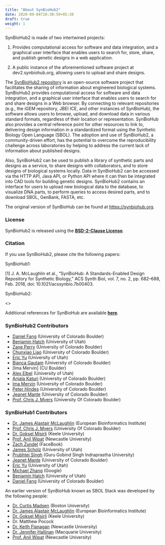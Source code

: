 ```yaml
---
title: "About SynBioHub2"
date: 2020-09-04T20:30:59+05:30
draft: true
weight: 1
---
```


SynBioHub2 is made of two intertwined projects:

1. Provides computational access for software and data integration, and a graphical user interface that enables users to search for, store, share, and publish genetic designs in a web application.

2. A public instance of the aforementioned software project at dev2.synbiohub.org, allowing users to upload and share designs.

The [SynBioHub2 repository](https://dev2.synbiohub.org) is an open-source software project that facilitates the sharing of information about engineered biological systems. SynBioHub2 provides computational access for software and data integration, and a graphical user interface that enables users to search for and share designs in a Web browser. By connecting to relevant repositories (e.g., the iGEM repository, JBEI ICE, and other instances of SynBioHub), the software allows users to browse, upload, and download data in various standard formats, regardless of their location or representation. SynBioHub also provides a central reference point for other resources to link to, delivering design information in a standardized format using the Synthetic Biology Open Language (SBOL). The adoption and use of SynBioHub2, a community-driven effort, has the potential to overcome the reproducibility challenge across laboratories by helping to address the current lack of information about published designs.

Also, SynBioHub2 can be used to publish a library of synthetic parts and designs as a service, to share designs with collaborators, and to store designs of biological systems locally. Data in SynBioHub2 can be accessed via the HTTP API, Java API, or Python API where it can then be integrated into CAD tools for building genetic designs. SynBioHub2 contains an interface for users to upload new biological data to the database, to visualize DNA parts, to perform queries to access desired parts, and to download SBOL, GenBank, FASTA, etc.

The original version of SynBioHub can be found at https://synbiohub.org.

### License

SynBioHub2 is released using the **[BSD-2-Clause License](https://github.com/SynBioHub/synbiohub/blob/master/LICENSE)**.

### Citation

If you use SynBioHub2, please cite the following papers:

SynBioHub1:

[1] J. A. McLaughlin et al., “SynBioHub: A Standards-Enabled Design Repository for Synthetic Biology,” ACS Synth Biol, vol. 7, no. 2, pp. 682–688, Feb. 2018, doi: 10.1021/acssynbio.7b00403.

SynBioHub2:

<<Add SynBioHub2 Citation Here>>

Additional references for SynBioHub are available **[here](https://synbiohub.github.io/references/)**. 

### SynBioHub2 Contributors

* [Daniel Fang](https://myersresearchgroup.github.io/author/daniel-fang/) (University of Colorado Boulder)
* [Benjamin Hatch](https://myersresearchgroup.github.io/author/ben-hatch/) (University of Utah)
* [Zane Perry](https://myersresearchgroup.github.io/author/zane-perry/) (University of Colorado Boulder)
* [Chunxiao Liao](https://myersresearchgroup.github.io/author/chunxiao-liao/) (University of Colorado Boulder)
* [Eric Yu](https://myersresearchgroup.github.io/author/eric-yu/) (University of Utah)
* [Bianca Gautam](https://myersresearchgroup.github.io/author/bianca-gautam/) (University of Colorado Boulder)
* [Ima Mervin] (CU Boulder) 
* [Alex Elbel](https://myersresearchgroup.github.io/author/alex-elbel/) (University of Utah)
* [Anjala Katuri](https://myersresearchgroup.github.io/author/anjala-katuri/) (University of Colorado Boulder)
* [Ima Mervin](https://myersresearchgroup.github.io/author/ima-mervin/) (University of Colorado Boulder)
* [Peter Hindes](https://myersresearchgroup.github.io/author/peter-hindes/) (University of Colorado Boulder)
* [Jeanet Mante](https://myersresearchgroup.github.io/author/jet-mante/) (University of Colorado Boulder)
* [Prof. Chris J. Myers](https://www.colorado.edu/ecee/chris-myers) (University Of Colorado Boulder)


### SynBioHub1 Contributors

* [Dr. James Alastair McLaughlin](https://www.ebi.ac.uk/about/people/james-mclaughlin) (European Bioinformatics Institute)
* [Prof. Chris J. Myers](https://www.colorado.edu/ecee/chris-myers) (University Of Colorado Boulder)
* [Dr. Goksel Misirli](https://www.keele.ac.uk/scm/staff/gokselmisirli/) (Keele University)
* [Prof. Anil Wipat](https://www.ncl.ac.uk/computing/people/profile/anilwipat.html#background) (Newcastle University)
* [Zach Zundel](http://www.async.ece.utah.edu/people/students/zach-zundel/) (FaceBook)
* [James Scholz](https://www.async.ece.utah.edu/~scholz/) (University of Utah)
* [Prubhtej Singh](https://www.linkedin.com/in/prubhtej-singh/) (Guru Gobind Singh Indraprastha University)
* [Jeanet Mante](https://myersresearchgroup.github.io/author/jet-mante/) (University of Colorado Boulder)
* [Eric Yu](https://myersresearchgroup.github.io/author/eric-yu/) (University of Utah)
* [Michael Zhang](https://myersresearchgroup.github.io/author/michael-zhang/) (Google)
* [Benjamin Hatch](https://www.linkedin.com/in/benjamin-hatch-296208195/) (University of Utah)
* [Daniel Fang](https://myersresearchgroup.github.io/author/daniel-fang/) (University of Colorado Boulder)


An earlier version of SynBioHub known as SBOL Stack was developed by the following people:

* [Dr. Curtis Madsen](https://sites.bu.edu/ckmadsen/) (Boston University)
* [Dr. James Alastair McLaughlin](https://www.ebi.ac.uk/about/people/james-mclaughlin) (European Bioinformatics Institute) 
* [Dr. Goksel Misirli](https://www.keele.ac.uk/scm/staff/gokselmisirli) (Keele University)
*  Dr. Matthew Pocock
* [Dr. Keith Flanagan](http://intbio.ncl.ac.uk/?people=dr-keith-flanagan) (Newcastle University) 
* [Dr. Jennifer Hallinan](https://research.science.mq.edu.au/synthetic-biology/people/) (Macquarie University)
* [Prof. Anil Wipat](https://www.ncl.ac.uk/computing/people/profile/anilwipat.html#background) (Newcastle University) 


